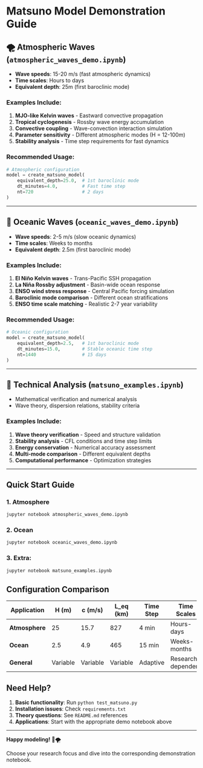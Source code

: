 # Matsuno Model Demonstration Guide

## 🌪️ Atmospheric Waves (`atmospheric_waves_demo.ipynb`)

- **Wave speeds**: 15-20 m/s (fast atmospheric dynamics)
- **Time scales**: Hours to days
- **Equivalent depth**: 25m (first baroclinic mode)

### Examples Include:
1. **MJO-like Kelvin waves** - Eastward convective propagation
2. **Tropical cyclogenesis** - Rossby wave energy accumulation  
3. **Convective coupling** - Wave-convection interaction simulation
4. **Parameter sensitivity** - Different atmospheric modes (H = 12-100m)
5. **Stability analysis** - Time step requirements for fast dynamics

### Recommended Usage:
```python
# Atmospheric configuration
model = create_matsuno_model(
    equivalent_depth=25.0,  # 1st baroclinic mode
    dt_minutes=4.0,         # Fast time step
    nt=720                  # 2 days
)
```

---

## 🌊 Oceanic Waves (`oceanic_waves_demo.ipynb`)

- **Wave speeds**: 2-5 m/s (slow oceanic dynamics)
- **Time scales**: Weeks to months  
- **Equivalent depth**: 2.5m (first baroclinic mode)

### Examples Include:
1. **El Niño Kelvin waves** - Trans-Pacific SSH propagation
2. **La Niña Rossby adjustment** - Basin-wide ocean response
3. **ENSO wind stress response** - Central Pacific forcing simulation
4. **Baroclinic mode comparison** - Different ocean stratifications
5. **ENSO time scale matching** - Realistic 2-7 year variability

### Recommended Usage:
```python
# Oceanic configuration  
model = create_matsuno_model(
    equivalent_depth=2.5,   # 1st baroclinic mode
    dt_minutes=15.0,        # Stable oceanic time step
    nt=1440                 # 15 days
)
```

---

## 🔬 Technical Analysis (`matsuno_examples.ipynb`)

- Mathematical verification and numerical analysis
- Wave theory, dispersion relations, stability criteria

### Examples Include:
1. **Wave theory verification** - Speed and structure validation
2. **Stability analysis** - CFL conditions and time step limits
3. **Energy conservation** - Numerical accuracy assessment
4. **Multi-mode comparison** - Different equivalent depths
5. **Computational performance** - Optimization strategies

---

## Quick Start Guide

### 1. Atmosphere
```bash
jupyter notebook atmospheric_waves_demo.ipynb
```

### 2. Ocean  
```bash
jupyter notebook oceanic_waves_demo.ipynb
```

### 3. Extra:
```bash
jupyter notebook matsuno_examples.ipynb
```

## Configuration Comparison

| Application | H (m) | c (m/s) | L_eq (km) | Time Step | Time Scales |
|-------------|-------|---------|-----------|-----------|-------------|
| **Atmosphere** | 25 | 15.7 | 827 | 4 min | Hours-days |
| **Ocean** | 2.5 | 4.9 | 465 | 15 min | Weeks-months |
| **General** | Variable | Variable | Variable | Adaptive | Research-dependent |

## Need Help?

1. **Basic functionality**: Run `python test_matsuno.py`
2. **Installation issues**: Check `requirements.txt`
3. **Theory questions**: See `README.md` references
4. **Applications**: Start with the appropriate demo notebook above

---

**Happy modeling!** 🌊🌪️

Choose your research focus and dive into the corresponding demonstration notebook.